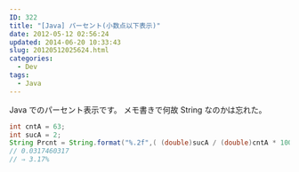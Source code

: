 ```yaml
---
ID: 322
title: "[Java] パーセント(小数点以下表示)"
date: 2012-05-12 02:56:24
updated: 2014-06-20 10:33:43
slug: 20120512025624.html
categories:
  - Dev
tags:
  - Java
---
```


Java でのパーセント表示です。
メモ書きで何故 String なのかは忘れた。

<!--more-->

```java
int cntA = 63;
int sucA = 2;
String Prcnt = String.format("%.2f",( (double)sucA / (double)cntA * 100) );
// 0.0317460317
// ⇒ 3.17%
```
